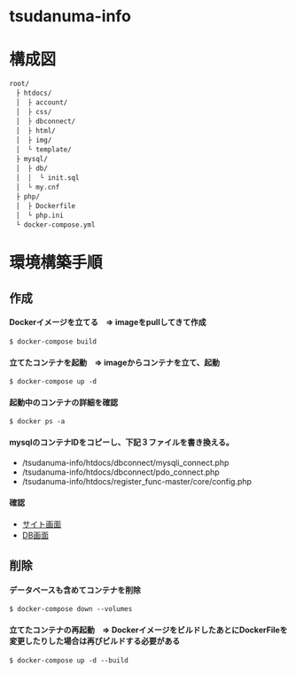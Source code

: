 # tsudanuma-info

# 構成図
```
root/
　├ htdocs/
　│  ├ account/
　│  ├ css/
　│  ├ dbconnect/
　│  ├ html/
　│  ├ img/
　│  └ template/
　├ mysql/
　│  ├ db/
　│  │  └ init.sql
　│  └ my.cnf
　├ php/
　│  ├ Dockerfile
　│  └ php.ini
　└ docker-compose.yml
```

# 環境構築手順
## 作成

#### Dockerイメージを立てる　=> imageをpullしてきて作成
```
$ docker-compose build
```

#### 立てたコンテナを起動　=> imageからコンテナを立て、起動
```
$ docker-compose up -d
```

#### 起動中のコンテナの詳細を確認
```
$ docker ps -a
```
#### mysqlのコンテナIDをコピーし、下記３ファイルを書き換える。

* /tsudanuma-info/htdocs/dbconnect/mysqli_connect.php
* /tsudanuma-info/htdocs/dbconnect/pdo_connect.php
* /tsudanuma-info/htdocs/register_func-master/core/config.php

#### 確認
* [サイト画面](http://localhost)
* [DB画面](http://localhost:8080)

## 削除

#### データベースも含めてコンテナを削除
```
$ docker-compose down --volumes
```
#### 立てたコンテナの再起動　=> DockerイメージをビルドしたあとにDockerFileを変更したりした場合は再びビルドする必要がある
```
$ docker-compose up -d --build
```
